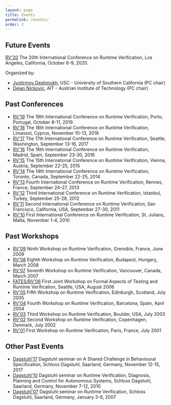 ```yaml
---
layout: page
title: Events 
permalink: /events/
order: 2
---
```



<h2>Future Events </h2>


[RV'20](https://rv20.ait.ac.at) The 20th International Conference on Runtime Verification, Los Angeles, California, October 6-9, 2020. 

Organized by: 
- [Jyotirmoy Deshmukh](https://viterbi-web.usc.edu/~jdeshmuk/), USC - University of Southern California (PC chair)
- [Dejan Nickovic](https://sites.google.com/view/nickovic), AIT - Austrian Institute of Technology (PC chair)


<h2>Past Conferences</h2>

- [RV'19](https://www.react.uni-saarland.de/rv2019/)	The 19th International Conference on Runtime Verification, Porto, Portugal, October 8-11, 2019.
- [RV'18](https://rv2018.isp.uni-luebeck.de/)	The 18th International Conference on Runtime Verification, Limassol, Cyprus, November 10-13, 2018
- [RV'17](http://rv2017.cs.manchester.ac.uk/)	The 17th International Conference on Runtime Verification, Seattle, Washington, September 13-16, 2017
- [RV'16](https://rv2016.imag.fr/)	The 16th International Conference on Runtime Verification, Madrid, Spain, September 23-30, 2016
- [RV'15](http://rv2015.conf.tuwien.ac.at/)	The 15th International Conference on Runtime Verification, Vienna, Austria, September 22-25, 2015
- [RV'14](http://rv2014.imag.fr/)	The 14th International Conference on Runtime Verification, Toronto, Canada, September 22-25, 2014
- [RV'13](http://rv2013.gforge.inria.fr/)	Fourth International Conference on Runtime Verification, Rennes, France, September 24-27, 2013
- [RV'12](http://rv2012.ku.edu.tr/)	Third International Conference on Runtime Verification, Istanbul, Turkey, September 25-28, 2012
- [RV'11](http://rv2011.eecs.berkeley.edu/Home.html)	Second International Conference on Runtime Verification, San Francisco, California, USA, September 27-30, 2011
- [RV'10](https://www.um.edu.mt/events/rv2010)	First International Conference on Runtime Verification, St. Julians, Malta, November 1-4, 2010

<h2>Past Workshops</h2>

- [RV'09](http://www-rv2009.imag.fr/)	Ninth Workshop on Runtime Verification, Grenoble, France, June 2009
- [RV'08](http://www.isp.uni-luebeck.de/conferences/rv08/)	Eighth Workshop on Runtime Verification, Budapest, Hungary, March 2008
- [RV'07](http://www.cis.upenn.edu/~rtg/rv2007)	Seventh Workshop on Runtime Verification, Vancouver, Canada, March 2007
- [FATES/RV'06](http://www.easychair.org/FLoC-06/FATES-RV.html)	First Joint Workshop on Formal Aspects of Testing and Runtime Verification, Seattle, USA, August 2006
- [RV'05](http://react.cs.uni-sb.de/rv2005/)	Fifth Workshop on Runtime Verification, Edinburgh, Scotland, July 2005
- [RV'04](https://www.runtime-verification.org/rv2004/index.html)	Fourth Workshop on Runtime Verification, Barcelona, Spain, April 2004
- [RV'03](http://www.cis.upenn.edu/rv2003)	Third Workshop on Runtime Verification, Boulder, USA, July 2003
- [RV'02](https://www.runtime-verification.org/rv2002/index.html)	Second Workshop on Runtime Verification, Copenhagen, Denmark, July 2002
- [RV'01](https://www.runtime-verification.org/rv2001/index.html)	First Workshop on Runtime Verification, Paris, France, July 2001

<h2> Other Past Events</h2>

- [Dagstuhl'17](http://www.dagstuhl.de/en/program/calendar/semhp/?semnr=17462)	Dagstuhl seminar on A Shared Challenge in Behavioural Specification, Schloss Dagstuhl, Saarland, Germany, November 12-15, 2017
- [Dagstuhl'10](http://www.dagstuhl.de/en/program/calendar/semhp/?semnr=10451)	Dagstuhl seminar on Runtime Verification, Diagnosis, Planning and Control for Autonomous Systems, Schloss Dagstuhl, Saarland, Germany, November 7-12, 2010
- [Dagstuhl'07](http://www.dagstuhl.de/07011)	Dagstuhl seminar on Runtime Verification, Schloss Dagstuhl, Saarland, Germany, January 3-6, 2007



